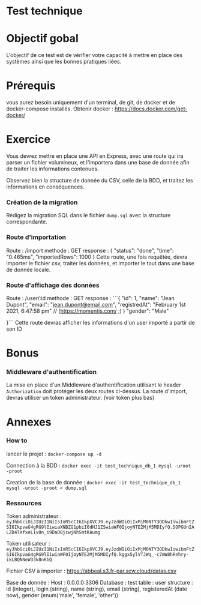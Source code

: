 # Test technique
# Objectif gobal
L'objectif de ce test est de vérifier votre capacité à mettre en place des systèmes ainsi que les bonnes pratiques liées.

# Prérequis
vous aurez besoin uniquement d'un terminal, de git, de docker et de docker-compose installés.
Obtenir docker : https://docs.docker.com/get-docker/

# Exercice
Vous devrez mettre en place une API en Express, avec une route qui ira parser un fichier volumineux, et l'importera dans une base de donnée afin de traiter les informations contenues.

Observez bien la structure de donnée du CSV, celle de la BDD, et traitez les informations en conséquences.

### Création de la migration
Rédigez la migration SQL dans le fichier `dump.sql` avec la structure correspondante.

### Route d'importation
Route : /import
methode : GET
response : {
    "status": "done", 
    "time": "0.465ms",
    "importedRows": 1000
}
Cette route, une fois requêtée, devra importer le fichier csv, traiter les données, et importer le tout dans une base de donnée locale.

### Route d'affichage des données
Route : /user/:id
methode : GET
response : ```{
    "id": 1, 
    "name": "Jean Dupont",
    "email": "jean.dupont@email.com",
    "registredAt": "February 1st 2021, 6:47:58 pm" // (https://momentjs.com/ ;) )
    "gender": "Male"

}```
Cette route devras afficher les informations d'un user importé a partir de son ID

# Bonus

### Middleware d'authentification
La mise en place d'un Middleware d'authentification utilisant le header `Authorization` doit protéger les deux routes ci-dessus. 
La route d'import, devras utiliser un token administrateur. (voir token plus bas)

# Annexes
### How to
lancer le projet : 
`docker-compose up -d`

Connection à la BDD : 
`docker exec -it test_technique_db_1 mysql -uroot -proot`

Creation de la base de donnée : 
`docker exec -it test_technique_db_1 mysql -uroot -proot < dump.sql`

### Ressources
Token administrateur : 
```eyJhbGciOiJIUzI1NiIsInR5cCI6IkpXVCJ9.eyJzdWIiOiIxMjM0NTY3ODkwIiwibmFtZSI6IkpvaG4gRG9lIiwiaXNBZG1pbiI6dHJ1ZSwiaWF0IjoyNTE2MjM5MDIyfQ.SOPGUnIALZD4lXfxeL1v0n_i9DaO0jcwjNhSmtKAumg```

Token utilisateur : 
```eyJhbGciOiJIUzI1NiIsInR5cCI6IkpXVCJ9.eyJzdWIiOiIxMjM0NTY3ODkwIiwibmFtZSI6IkpvaG4gRG9lIiwiaWF0IjoyNTE2MjM5MDIyfQ.kggx5ylVTJWq_-c7mW8hRehry-ikLBQNNeW33k8nKbQ```

Fichier CSV à importer : 
https://abbeal.s3.fr-par.scw.cloud/datas.csv

Base de donnée : 
Host : 0.0.0.0:3306
Database : test
table : user
structure : id (integer), login (string), name (string), email (string), registeredAt (date now), gender (enum('male', 'female', 'other'))
